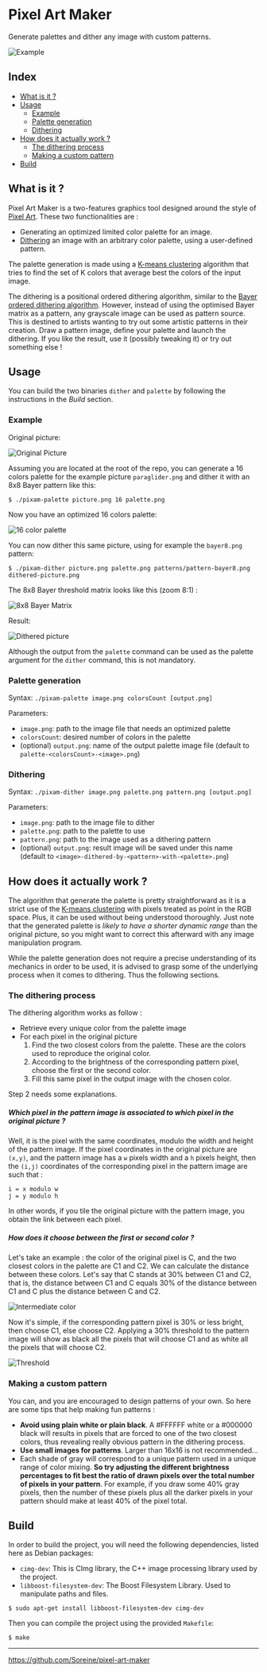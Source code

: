 # Pixel Art Maker

Generate palettes and dither any image with custom patterns.

![Example](readme/process.png)

## Index
- [What is it ?](#what-is-it-)
- [Usage](#usage)
  * [Example](#example)
  * [Palette generation](#palette-generation)
  * [Dithering](#dithering)
- [How does it actually work ?](#how-does-it-actually-work-)
  * [The dithering process](#the-dithering-process)
  * [Making a custom pattern](#making-a-custom-pattern)
- [Build](#build)


## What is it ?

Pixel Art Maker is a two-features graphics tool designed around the
style of [Pixel Art](http://en.wikipedia.org/wiki/Pixel_art). These
two functionalities are :

* Generating an optimized limited color palette for an image.
* [Dithering](http://en.wikipedia.org/wiki/Dither) an image with an
  arbitrary color palette, using a user-defined pattern.

The palette generation is made using a
[K-means clustering](http://en.wikipedia.org/wiki/K-means_clustering)
algorithm that tries to find the set of K colors that average best the
colors of the input image.

The dithering is a positional ordered dithering algorithm, similar to
the
[Bayer ordered dithering algorithm](http://en.wikipedia.org/wiki/Ordered_dithering).
However, instead of using the optimised Bayer matrix as a pattern, any
grayscale image can be used as pattern source. This is destined to
artists wanting to try out some artistic patterns in their
creation. Draw a pattern image, define your palette and launch the
dithering. If you like the result, use it (possibly tweaking it) or
try out something else !

## Usage

You can build the two binaries `dither` and `palette` by following the
instructions in the *Build* section.

### Example

Original picture:

![Original Picture](readme/paraglider.png)

Assuming you are located at the root of the repo, you can generate a
16 colors palette for the example picture `paraglider.png` and dither
it with an 8x8 Bayer pattern like this:

	$ ./pixam-palette picture.png 16 palette.png

Now you have an optimized 16 colors palette:

![16 color palette](readme/paraglider-palettex8.png)

You can now dither this same picture, using for example the `bayer8.png` pattern:

	$ ./pixam-dither picture.png palette.png patterns/pattern-bayer8.png dithered-picture.png

The 8x8 Bayer threshold matrix looks like this (zoom 8:1) :

![8x8 Bayer Matrix](readme/zoomBayer8.png)


Result:

![Dithered picture](readme/bayer-dithered-paraglider.png)

Although the output from the `palette` command can be used as the
palette argument for the `dither` command, this is not mandatory.

### Palette generation

Syntax: `./pixam-palette image.png colorsCount [output.png]`

Parameters:

* `image.png`: path to the image file that needs an optimized palette
* `colorsCount`: desired number of colors in the palette
* (optional) `output.png`: name of the output palette image file
  (default to `palette-<colorsCount>-<image>.png`)

### Dithering

Syntax: `./pixam-dither image.png palette.png pattern.png [output.png]`

Parameters:

* `image.png`: path to the image file to dither
* `palette.png`: path to the palette to use
* `pattern.png`: path to the image used as a dithering pattern
* (optional) `output.png`: result image will be saved under this name
  (default to `<image>-dithered-by-<pattern>-with-<palette>.png`)

## How does it actually work ?

The algorithm that generate the palette is pretty straightforward as
it is a strict use of the [K-means
clustering](http://en.wikipedia.org/wiki/K-means_clustering) with
pixels treated as point in the RGB space. Plus, it can be used without
being understood thoroughly. Just note that the generated palette is
*likely to have a shorter dynamic range* than the original picture, so
you might want to correct this afterward with any image manipulation
program.

While the palette generation does not require a precise understanding
of its mechanics in order to be used, it is advised to grasp some of
the underlying process when it comes to dithering. Thus the following
sections.

### The dithering process

The dithering algorithm works as follow :

* Retrieve every unique color from the palette image
* For each pixel in the original picture
  1. Find the two closest colors from the palette. These are the
     colors used to reproduce the original color.
  2. According to the brightness of the corresponding pattern pixel,
     choose the first or the second color.
  3. Fill this same pixel in the output image with the chosen color.

Step 2 needs some explanations.

##### Which pixel in the pattern image is associated to which pixel in the original picture ? 

Well, it is the pixel with the same coordinates, modulo the width and
height of the pattern image. If the pixel coordinates in the original
picture are `(x,y)`, and the pattern image has a `w` pixels width and
a `h` pixels height, then the `(i,j)` coordinates of the corresponding
pixel in the pattern image are such that :

    i = x modulo w
    j = y modulo h

In other words, if you tile the original picture with the pattern
image, you obtain the link between each pixel.

##### How does it choose between the first or second color ?

Let's take an example : the color of the original pixel is C, and the
two closest colors in the palette are C1 and C2. We can calculate the
distance between these colors. Let's say that C stands at 30% between
C1 and C2, that is, the distance between C1 and C equals 30% of the
distance between C1 and C plus the distance between C and C2.

![Intermediate color](readme/between.png)

Now it's simple, if the corresponding pattern pixel is 30% or less
bright, then choose C1, else choose C2. Applying a 30% threshold to
the pattern image will show as black all the pixels that will choose
C1 and as white all the pixels that will choose C2.

![Threshold](readme/threshold.png)

### Making a custom pattern

You can, and you are encouraged to design patterns of your own. So
here are some tips that help making fun patterns :

* __Avoid using plain white or plain black__. A #FFFFFF white or a #000000
  black will results in pixels that are forced to one of the two
  closest colors, thus revealing really obvious pattern in the
  dithering process.
* __Use small images for patterns__. Larger than 16x16 is not
  recommended...
* Each shade of gray will correspond to a unique pattern used in a
  unique range of color mixing. __So try adjusting the different
  brightness percentages to fit best the ratio of drawn pixels over
  the total number of pixels in your pattern__. For example, if you
  draw some 40% gray pixels, then the number of these pixels plus all
  the darker pixels in your pattern should make at least 40% of the
  pixel total.

## Build

In order to build the project, you will need the following
dependencies, listed here as Debian packages:

* `cimg-dev`: This is CImg library, the C++ image processing library used by the project.
* `libboost-filesystem-dev`: The Boost Filesystem Library. Used to
  manipulate paths and files.

```
$ sudo apt-get install libboost-filesystem-dev cimg-dev
```

Then you can compile the project using the provided `Makefile`:

```
$ make
```

----  
https://github.com/Soreine/pixel-art-maker
